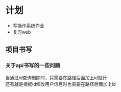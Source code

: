 # 计划

- 写操作系统作业
- 复习web

## 项目书写

### 关于api书写的一些问题

当通过id查询删除时，只需要在路径后面加上id就行  
还有就是根据id修改用户信息时也需要在路径后面加上id